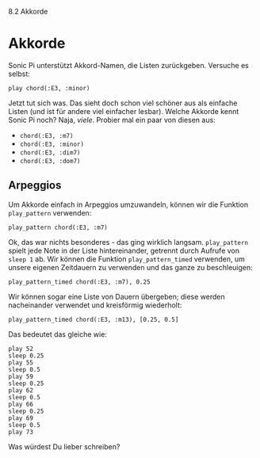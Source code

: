8.2 Akkorde

# Akkorde

Sonic Pi unterstützt Akkord-Namen, die Listen zurückgeben. Versuche es selbst:

```
play chord(:E3, :minor)
```

Jetzt tut sich was. Das sieht doch schon viel schöner aus als einfache Listen (und ist für andere viel einfacher lesbar). Welche Akkorde kennt Sonic Pi noch? Naja, *viele*. Probier mal ein paar von diesen aus:

* `chord(:E3, :m7)`
* `chord(:E3, :minor)`
* `chord(:E3, :dim7)`
* `chord(:E3, :dom7)`

## Arpeggios

Um Akkorde einfach in Arpeggios umzuwandeln, können wir die Funktion `play_pattern` verwenden:

```
play_pattern chord(:E3, :m7)
```

Ok, das war nichts besonderes - das ging wirklich langsam. `play_pattern` spielt jede Note in der Liste hintereinander, getrennt durch Aufrufe von `sleep 1` ab. Wir können die Funktion `play_pattern_timed` verwenden, um unsere eigenen Zeitdauern zu verwenden und das ganze zu beschleuigen:

```
play_pattern_timed chord(:E3, :m7), 0.25
```

Wir können sogar eine Liste von Dauern übergeben; diese werden nacheinander verwendet und kreisförmig wiederholt:

```
play_pattern_timed chord(:E3, :m13), [0.25, 0.5]
```

Das bedeutet das gleiche wie:

```
play 52
sleep 0.25
play 55
sleep 0.5
play 59
sleep 0.25
play 62
sleep 0.5
play 66
sleep 0.25
play 69
sleep 0.5
play 73
```

Was würdest Du lieber schreiben?






